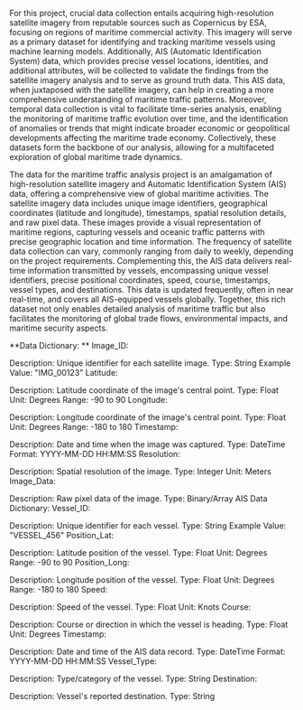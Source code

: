   For this project, crucial data collection entails acquiring high-resolution satellite imagery from reputable sources such as Copernicus by ESA, focusing on regions of maritime commercial activity. This imagery will serve as a primary dataset for identifying and tracking maritime vessels using machine learning models. Additionally, AIS (Automatic Identification System) data, which provides precise vessel locations, identities, and additional attributes, will be collected to validate the findings from the satellite imagery analysis and to serve as ground truth data. This AIS data, when juxtaposed with the satellite imagery, can help in creating a more comprehensive understanding of maritime traffic patterns. Moreover, temporal data collection is vital to facilitate time-series analysis, enabling the monitoring of maritime traffic evolution over time, and the identification of anomalies or trends that might indicate broader economic or geopolitical developments affecting the maritime trade economy. Collectively, these datasets form the backbone of our analysis, allowing for a multifaceted exploration of global maritime trade dynamics.

  The data for the maritime traffic analysis project is an amalgamation of high-resolution satellite imagery and Automatic Identification System (AIS) data, offering a comprehensive view of global maritime activities. The satellite imagery data includes unique image identifiers, geographical coordinates (latitude and longitude), timestamps, spatial resolution details, and raw pixel data. These images provide a visual representation of maritime regions, capturing vessels and oceanic traffic patterns with precise geographic location and time information. The frequency of satellite data collection can vary, commonly ranging from daily to weekly, depending on the project requirements.
  Complementing this, the AIS data delivers real-time information transmitted by vessels, encompassing unique vessel identifiers, precise positional coordinates, speed, course, timestamps, vessel types, and destinations. This data is updated frequently, often in near real-time, and covers all AIS-equipped vessels globally. Together, this rich dataset not only enables detailed analysis of maritime traffic but also facilitates the monitoring of global trade flows, environmental impacts, and maritime security aspects.

**Data Dictionary: **
Image_ID:

Description: Unique identifier for each satellite image.
Type: String
Example Value: "IMG_00123"
Latitude:

Description: Latitude coordinate of the image's central point.
Type: Float
Unit: Degrees
Range: -90 to 90
Longitude:

Description: Longitude coordinate of the image's central point.
Type: Float
Unit: Degrees
Range: -180 to 180
Timestamp:

Description: Date and time when the image was captured.
Type: DateTime
Format: YYYY-MM-DD HH:MM:SS
Resolution:

Description: Spatial resolution of the image.
Type: Integer
Unit: Meters
Image_Data:

Description: Raw pixel data of the image.
Type: Binary/Array
AIS Data Dictionary:
Vessel_ID:

Description: Unique identifier for each vessel.
Type: String
Example Value: "VESSEL_456"
Position_Lat:

Description: Latitude position of the vessel.
Type: Float
Unit: Degrees
Range: -90 to 90
Position_Long:

Description: Longitude position of the vessel.
Type: Float
Unit: Degrees
Range: -180 to 180
Speed:

Description: Speed of the vessel.
Type: Float
Unit: Knots
Course:

Description: Course or direction in which the vessel is heading.
Type: Float
Unit: Degrees
Timestamp:

Description: Date and time of the AIS data record.
Type: DateTime
Format: YYYY-MM-DD HH:MM:SS
Vessel_Type:

Description: Type/category of the vessel.
Type: String
Destination:

Description: Vessel's reported destination.
Type: String
